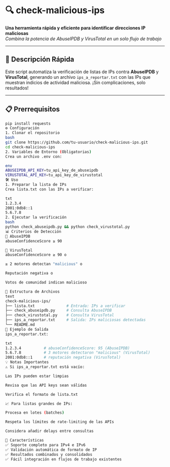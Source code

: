 # 🔍 check-malicious-ips

**Una herramienta rápida y eficiente para identificar direcciones IP maliciosas**  
*Combina la potencia de AbuseIPDB y VirusTotal en un solo flujo de trabajo*

---

## 🚀 Descripción Rápida

Este script automatiza la verificación de listas de IPs contra **AbuseIPDB** y **VirusTotal**, generando un archivo `ips_a_reportar.txt` con las IPs que muestran indicios de actividad maliciosa. ¡Sin complicaciones, solo resultados!

---

## 📋 Prerrequisitos

```bash
pip install requests
⚙️ Configuración
1. Clonar el repositorio
bash
git clone https://github.com/tu-usuario/check-malicious-ips.git
cd check-malicious-ips
2. Variables de Entorno (Obligatorias)
Crea un archivo .env con:

env
ABUSEIPDB_API_KEY=tu_api_key_de_abuseipdb
VIRUSTOTAL_API_KEY=tu_api_key_de_virustotal
🛠️ Uso
1. Preparar la lista de IPs
Crea lista.txt con las IPs a verificar:

txt
1.2.3.4
2001:0db8::1
5.6.7.8
2. Ejecutar la verificación
bash
python check_abuseipdb.py && python check_virustotal.py
📊 Criterios de Detección
🔴 AbuseIPDB
abuseConfidenceScore ≥ 90

🔵 VirusTotal
abuseConfidenceScore ≥ 90 o

≥ 2 motores detectan "malicious" o

Reputación negativa o

Votos de comunidad indican malicioso

📁 Estructura de Archivos
text
check-malicious-ips/
├── lista.txt              # Entrada: IPs a verificar
├── check_abuseipdb.py     # Consulta AbuseIPDB
├── check_virustotal.py    # Consulta VirusTotal
├── ips_a_reportar.txt     # Salida: IPs maliciosas detectadas
└── README.md
📝 Ejemplo de Salida
ips_a_reportar.txt:

txt
1.2.3.4          # abuseConfidenceScore: 95 (AbuseIPDB)
5.6.7.8          # 3 motores detectaron "malicious" (VirusTotal)
2001:0db8::1     # reputación negativa (VirusTotal)
💡 Notas Importantes
⚠️ Si ips_a_reportar.txt está vacío:

Las IPs pueden estar limpias

Revisa que las API keys sean válidas

Verifica el formato de lista.txt

📈 Para listas grandes de IPs:

Procesa en lotes (batches)

Respeta los límites de rate-limiting de las APIs

Considera añadir delays entre consultas

🎯 Características
✅ Soporte completo para IPv4 e IPv6
✅ Validación automática de formato de IP
✅ Resultados combinados y consolidados
✅ Fácil integración en flujos de trabajo existentes

